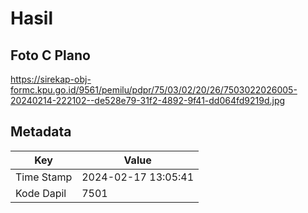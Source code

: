 # Hasil

## Foto C Plano

https://sirekap-obj-formc.kpu.go.id/9561/pemilu/pdpr/75/03/02/20/26/7503022026005-20240214-222102--de528e79-31f2-4892-9f41-dd064fd9219d.jpg


## Metadata

| Key        | Value               |
| ---------- | ------------------- |
| Time Stamp | 2024-02-17 13:05:41 |
| Kode Dapil | 7501                |



